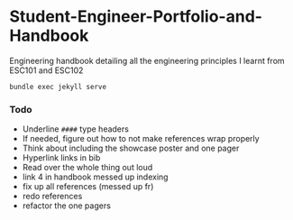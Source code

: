 # Student-Engineer-Portfolio-and-Handbook
Engineering handbook detailing all the engineering principles I learnt from ESC101 and ESC102

`bundle exec jekyll serve`

### Todo
- Underline `####` type headers
- If needed, figure out how to not make references wrap properly
- Think about including the showcase poster and one pager
- Hyperlink links in bib
- Read over the whole thing out loud
- link 4 in handbook messed up indexing
- fix up all references (messed up fr)
- redo references
- refactor the one pagers
